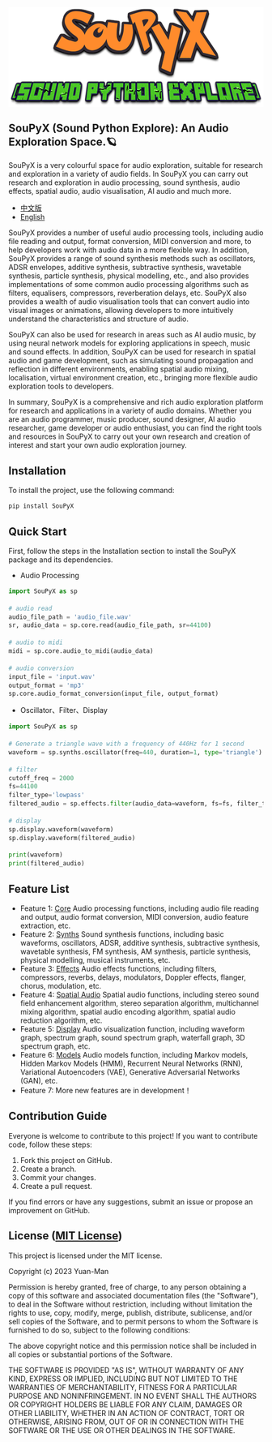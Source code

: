 <p align="center">
  <img src="SouPyX.png" alt="SouPyX" style="display:block; margin:auto; transform: scale(1.0);" />
</p>

## SouPyX (Sound Python Explore): An Audio Exploration Space.🪐

SouPyX is a very colourful space for audio exploration, suitable for research and exploration in a variety of audio fields. In SouPyX you can carry out research and exploration in audio processing, sound synthesis, audio effects, spatial audio, audio visualisation, AI audio and much more.

- [中文版](./README_CN.md)
- [English](./README.md)

SouPyX provides a number of useful audio processing tools, including audio file reading and output, format conversion, MIDI conversion and more, to help developers work with audio data in a more flexible way. In addition, SouPyX provides a range of sound synthesis methods such as oscillators, ADSR envelopes, additive synthesis, subtractive synthesis, wavetable synthesis, particle synthesis, physical modelling, etc., and also provides implementations of some common audio processing algorithms such as filters, equalisers, compressors, reverberation delays, etc. SouPyX also provides a wealth of audio visualisation tools that can convert audio into visual images or animations, allowing developers to more intuitively understand the characteristics and structure of audio.

SouPyX can also be used for research in areas such as AI audio music, by using neural network models for exploring applications in speech, music and sound effects. In addition, SouPyX can be used for research in spatial audio and game development, such as simulating sound propagation and reflection in different environments, enabling spatial audio mixing, localisation, virtual environment creation, etc., bringing more flexible audio exploration tools to developers.

In summary, SouPyX is a comprehensive and rich audio exploration platform for research and applications in a variety of audio domains. Whether you are an audio programmer, music producer, sound designer, AI audio researcher, game developer or audio enthusiast, you can find the right tools and resources in SouPyX to carry out your own research and creation of interest and start your own audio exploration journey.

## Installation

To install the project, use the following command:

```python
pip install SouPyX
```

## Quick Start

First, follow the steps in the Installation section to install the SouPyX package and its dependencies.

* Audio Processing

```python
import SouPyX as sp

# audio read
audio_file_path = 'audio_file.wav'
sr, audio_data = sp.core.read(audio_file_path, sr=44100)

# audio to midi
midi = sp.core.audio_to_midi(audio_data)

# audio conversion
input_file = 'input.wav'
output_format = 'mp3'
sp.core.audio_format_conversion(input_file, output_format)
```

* Oscillator、Filter、Display

```python
import SouPyX as sp

# Generate a triangle wave with a frequency of 440Hz for 1 second
waveform = sp.synths.oscillator(freq=440, duration=1, type='triangle')

# filter
cutoff_freq = 2000
fs=44100
filter_type='lowpass'
filtered_audio = sp.effects.filter(audio_data=waveform, fs=fs, filter_type=filter_type, cutoff_freq=cutoff_freq)

# display
sp.display.waveform(waveform)
sp.display.waveform(filtered_audio)

print(waveform)
print(filtered_audio)
```

## Feature List

* Feature 1: [Core](./soupy/core.py) Audio processing functions, including audio file reading and output, audio format conversion, MIDI conversion, audio feature extraction, etc.
* Feature 2: [Synths](./soupy/synths.py) Sound synthesis functions, including basic waveforms, oscillators, ADSR, additive synthesis, subtractive synthesis, wavetable synthesis, FM synthesis, AM synthesis, particle synthesis, physical modelling, musical instruments, etc.
* Feature 3: [Effects](./soupy/effects.py) Audio effects functions, including filters, compressors, reverbs, delays, modulators, Doppler effects, flanger, chorus, modulation, etc.
* Feature 4: [Spatial Audio](./soupy/spatial.py) Spatial audio functions, including stereo sound field enhancement algorithm, stereo separation algorithm, multichannel mixing algorithm, spatial audio encoding algorithm, spatial audio reduction algorithm, etc.
* Feature 5: [Display](./soupy/display.py) Audio visualization function, including waveform graph, spectrum graph, sound spectrum graph, waterfall graph, 3D spectrum graph, etc.
* Feature 6: [Models](./soupy/models.py) Audio models function, including Markov models, Hidden Markov Models (HMM), Recurrent Neural Networks (RNN), Variational Autoencoders (VAE), Generative Adversarial Networks (GAN), etc.
* Feature 7: More new features are in development！

## Contribution Guide

Everyone is welcome to contribute to this project! If you want to contribute code, follow these steps:

1. Fork this project on GitHub.
2. Create a branch.
3. Commit your changes.
4. Create a pull request.

If you find errors or have any suggestions, submit an issue or propose an improvement on GitHub.

## License ([MIT License](./LICENSE))

This project is licensed under the MIT license.

Copyright (c) 2023 Yuan-Man

Permission is hereby granted, free of charge, to any person obtaining a copy of this software and associated documentation files (the "Software"), to deal in the Software without restriction, including without limitation the rights to use, copy, modify, merge, publish, distribute, sublicense, and/or sell copies of the Software, and to permit persons to whom the Software is furnished to do so, subject to the following conditions:

The above copyright notice and this permission notice shall be included in all copies or substantial portions of the Software.

THE SOFTWARE IS PROVIDED "AS IS", WITHOUT WARRANTY OF ANY KIND, EXPRESS OR IMPLIED, INCLUDING BUT NOT LIMITED TO THE WARRANTIES OF MERCHANTABILITY, FITNESS FOR A PARTICULAR PURPOSE AND NONINFRINGEMENT. IN NO EVENT SHALL THE AUTHORS OR COPYRIGHT HOLDERS BE LIABLE FOR ANY CLAIM, DAMAGES OR OTHER LIABILITY, WHETHER IN AN ACTION OF CONTRACT, TORT OR OTHERWISE, ARISING FROM, OUT OF OR IN CONNECTION WITH THE SOFTWARE OR THE USE OR OTHER DEALINGS IN THE SOFTWARE.
